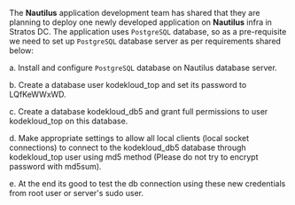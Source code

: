 The **Nautilus** application development team has shared that they are planning to deploy one newly developed application on **Nautilus** infra in Stratos DC. The application uses `PostgreSQL` database, so as a pre-requisite we need to set up `PostgreSQL` database server as per requirements shared below:



a. Install and configure `PostgreSQL` database on Nautilus database server.

b. Create a database user kodekloud_top and set its password to LQfKeWWxWD.

c. Create a database kodekloud_db5 and grant full permissions to user kodekloud_top on this database.

d. Make appropriate settings to allow all local clients (local socket connections) to connect to the kodekloud_db5 database through kodekloud_top user using md5 method (Please do not try to encrypt password with md5sum).

e. At the end its good to test the db connection using these new credentials from root user or server's sudo user.